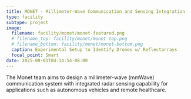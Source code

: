 ```yaml
---
title: MONET - Millimeter-Wave Communication and Sensing Integration
type: facility
subtype: project
image:
  filename: facility/monet/monet-featured.png
  # filename_top: facility/monet/monet-top.png
  # filename_bottom: facility/monet/monet-bottom.png
  caption: Experimental Setup to Identify Drones w/ Reflectarrays
  focal_point: Smart
date: 2025-09-01T04:14:54-08:00
---
```


The Monet team aims to design a millimeter-wave (mmWave) communication system with integrated radar sensing capability for applications such as autonomous vehicles and remote healthcare.


